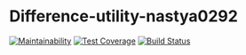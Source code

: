 # Difference-utility-nastya0292

[![Maintainability](https://api.codeclimate.com/v1/badges/98056f8f4ddb8b432e18/maintainability)](https://codeclimate.com/github/just-fy/project-lvl2-s475/maintainability)
[![Test Coverage](https://api.codeclimate.com/v1/badges/98056f8f4ddb8b432e18/test_coverage)](https://codeclimate.com/github/just-fy/project-lvl2-s475/test_coverage)
[![Build Status](https://travis-ci.org/just-fy/project-lvl2-s475.svg?branch=master)](https://travis-ci.org/just-fy/project-lvl2-s475)
